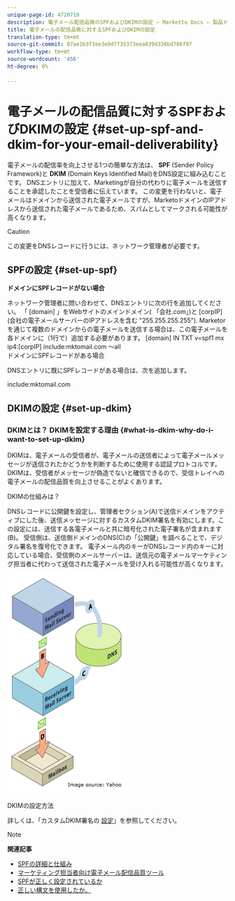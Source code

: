 ```yaml
---
unique-page-id: 4720710
description: 電子メール配信品質のSPFおよびDKIMの設定 — Marketto Docs — 製品ドキュメント
title: 電子メールの配信品質に対するSPFおよびDKIMの設定
translation-type: tm+mt
source-git-commit: 07ae1b3f3ee3e9d7f35373eea039d336bd786f97
workflow-type: tm+mt
source-wordcount: '456'
ht-degree: 0%

---
```



# 電子メールの配信品質に対するSPFおよびDKIMの設定 {#set-up-spf-and-dkim-for-your-email-deliverability}

電子メールの配信率を向上させる1つの簡単な方法は、 **SPF** (Sender Policy Framework)と **DKIM** (Domain Keys Identified Mail)をDNS設定に組み込むことです。 DNSエントリに加えて、Marketingが自分の代わりに電子メールを送信することを承認したことを受信者に伝えています。 この変更を行わないと、電子メールはドメインから送信された電子メールですが、MarketoドメインのIPアドレスから送信された電子メールであるため、スパムとしてマークされる可能性が高くなります。

>[!CAUTION]
>
>この変更をDNSレコードに行うには、ネットワーク管理者が必要です。

## SPFの設定 {#set-up-spf}

**ドメインにSPFレコードがない場合**

ネットワーク管理者に問い合わせて、DNSエントリに次の行を追加してください。 「 [domain] 」をWebサイトのメインドメイン( 「会社.com」)と [corpIP] (会社の電子メールサーバーのIPアドレスを含む &quot;255.255.255.255&quot;). Marketorを通じて複数のドメインからの電子メールを送信する場合は、この電子メールを各ドメインに（1行で）追加する必要があります。
[domain] IN TXT v=spf1 mx ip4:[corpIP] include:mktomail.com ～all\
ドメインにSPFレコードがある場合

DNSエントリに既にSPFレコードがある場合は、次を追加します。

include:mktomail.com

## DKIMの設定 {#set-up-dkim}

### DKIMとは？ DKIMを設定する理由 {#what-is-dkim-why-do-i-want-to-set-up-dkim}

DKIMは、電子メールの受信者が、電子メールの送信者によって電子メールメッセージが送信されたかどうかを判断するために使用する認証プロトコルです。 DKIMは、受信者がメッセージが偽造でないと確信できるので、受信トレイへの電子メールの配信品質を向上させることがよくあります。

DKIMの仕組みは？

DNSレコードに公開鍵を設定し、管理者セクション(A)で送信ドメインをアクティブにした後、送信メッセージに対するカスタムDKIM署名を有効にします。この設定には、送信する各電子メールと共に暗号化された電子署名が含まれます(B)。 受信側は、送信側ドメインのDNS(C)の「公開鍵」を調べることで、デジタル署名を復号化できます。 電子メール内のキーがDNSレコード内のキーに対応している場合、受信側のメールサーバーは、送信元の電子メールマーケティング担当者に代わって送信された電子メールを受け入れる可能性が高くなります。

![](assets/image2015-1-12-13-3a56-3a55.png)

DKIMの設定方法

詳しくは、「カスタムDKIM署名の [設定](set-up-a-custom-dkim-signature.md)」を参照してください。

>[!NOTE]
>
>**関連記事**
>
>* [SPFの詳細と仕組み](http://www.open-spf.org/Introduction/)
>* [マーケティング担当者向け電子メール配信品質ツール](https://www.marketo.com/software/email-marketing/email-deliverability/)
>* [SPFが正しく設定されているか](http://www.kitterman.com/spf/validate.html)
>* [正しい構文を使用したか。](http://www.open-spf.org/SPF_Record_Syntax/)

>



